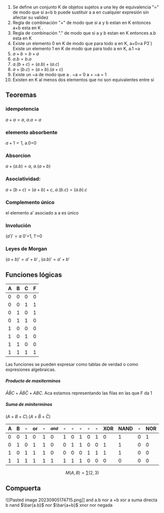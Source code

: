 1. Se define un conjunto K de objetos sujetos a una ley de equivalencia "=" de modo que si a=b b puede sustituir a a en cualquier expresión sin afectar su validez 
2. Regla de combinación "+" de modo que si a y b estan en K entonces a+b esta en K . 
3. Regla de combinación "." de modo que si a y b estan en K entonces a.b esta en K 
4. Existe un elemento 0 en K de modo que para todo a en K, a+0=a P3´) Existe un elemento 1 en K de modo que para todo a en K, a.1 =a 
5. $a + b = b + a$ 
6.  $a . b = b . a$ 
7. $a . (b + c) = (a. b) + (a . c)$ 
8. $a + (b . c) = (a+b) . (a + c)$
9.  Existe un ~a de modo que a . ~a = 0 a + ~a = 1
10.  Existen en K al menos dos elementos que no son equivalentes entre sí

## Teoremas 

### idempotencia
$a+a=a$, $a.a=a$


### elemento absorbente
$a+1=1$, a.0=0

### Absorcion
$a+(a.b)=a$, $a.(a+b)$
### Asociatividad: 
$a+(b+c)=(a+b)+c$, $a . (b . c) = (a . b) . c$
### Complemento único
el elemento a' asociado a a es único

### Involución
$(a')'=a$
0'=1, 1'=0

### Leyes de Morgan
$(a+b)'=a'+b'$ , $(a.b)'=a'+b'$

## Funciones lógicas
| A   | B   | C   | F   |
| --- | --- | --- | --- |
| 0   | 0   | 0   | 0   |
| 0   | 0   | 1   | 1   |
| 0   | 1   | 0   | 1   |
| 0   | 1   | 1   | 0   |
| 1   | 0   | 0   | 0   |
| 1   | 0   | 1   | 0   |
| 1   | 1   | 0   | 0   |
| 1   | 1   | 1   | 1    |

Las funciones se pueden expresar como tablas de verdad o como expresiones algebraicas.
##### Producto de maxiterminos
$\bar{A}\bar{B}C+\bar{A} B \bar{C}+A B C$. Aca estamos representando las filas en las que F da 1

##### Suma de miniterminos
$(A+B+C).(A+\bar{B}+\bar{C})$


| A   | B   | -   | or  | -   | $_{and}$ | -   | -   | -   | -   | -   | XOR | NAND | -   | NOR | -   | -   |
| --- | --- | --- | --- | --- | -------- | --- | --- | --- | --- | --- | --- | ---- | --- | --- | --- | --- |
| 0   | 0   | 1   | 0   | 1   | 0        | 1   | 0   | 1   | 0   | 1   | 0   | 1    | 0   | 1   | 0   | 1   |
| 0   | 1   | 0   | 1   | 1   | 0        | 0   | 1   | 1   | 0   | 0   | 1   | 1    | 0   | 0   | 1   | 1   |
| 1   | 0   | 1   | 1   | 1   | 0        | 0   | 0   | 0   | 1   | 1   | 1   | 1    | 0   | 0   | 0   | 0   |
| 1   | 1   | 1   | 1   | 1   | 1        | 1   | 1   | 1   | 0   | 0   | 0   | 0    | 0   | 0   | 0   | 0   |

$$M(A,B)=\sum(2,3)$$
## Compuerta
![[Pasted image 20230905174715.png]]
and a.b
nor a +b
xor a suma directa b 
nand $\bar{a.b}$
nor $\bar{a+b}$
xnor nor negada